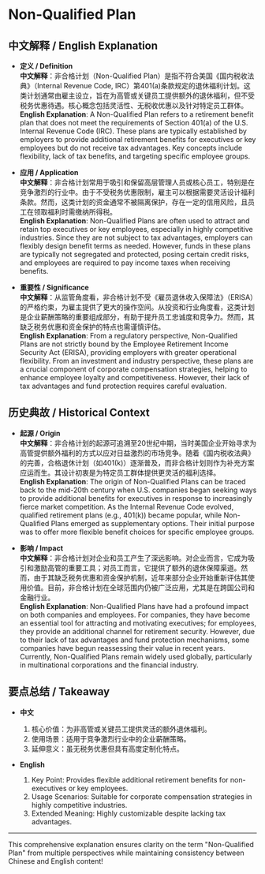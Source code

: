 # Non-Qualified Plan

## 中文解释 / English Explanation

* **定义 / Definition**  
  **中文解释**：非合格计划（Non-Qualified Plan）是指不符合美国《国内税收法典》（Internal Revenue Code, IRC）第401(a)条款规定的退休福利计划。这类计划通常由雇主设立，旨在为高管或关键员工提供额外的退休福利，但不受税务优惠待遇。核心概念包括灵活性、无税收优惠以及针对特定员工群体。  
  **English Explanation**: A Non-Qualified Plan refers to a retirement benefit plan that does not meet the requirements of Section 401(a) of the U.S. Internal Revenue Code (IRC). These plans are typically established by employers to provide additional retirement benefits for executives or key employees but do not receive tax advantages. Key concepts include flexibility, lack of tax benefits, and targeting specific employee groups.

* **应用 / Application**  
  **中文解释**：非合格计划常用于吸引和保留高层管理人员或核心员工，特别是在竞争激烈的行业中。由于不受税务优惠限制，雇主可以根据需要灵活设计福利条款。然而，这类计划的资金通常不被隔离保护，存在一定的信用风险，且员工在领取福利时需缴纳所得税。  
  **English Explanation**: Non-Qualified Plans are often used to attract and retain top executives or key employees, especially in highly competitive industries. Since they are not subject to tax advantages, employers can flexibly design benefit terms as needed. However, funds in these plans are typically not segregated and protected, posing certain credit risks, and employees are required to pay income taxes when receiving benefits.

* **重要性 / Significance**  
  **中文解释**：从监管角度看，非合格计划不受《雇员退休收入保障法》（ERISA）的严格约束，为雇主提供了更大的操作空间。从投资和行业角度看，这类计划是企业薪酬策略的重要组成部分，有助于提升员工忠诚度和竞争力。然而，其缺乏税务优惠和资金保护的特点也需谨慎评估。  
  **English Explanation**: From a regulatory perspective, Non-Qualified Plans are not strictly bound by the Employee Retirement Income Security Act (ERISA), providing employers with greater operational flexibility. From an investment and industry perspective, these plans are a crucial component of corporate compensation strategies, helping to enhance employee loyalty and competitiveness. However, their lack of tax advantages and fund protection requires careful evaluation.

## 历史典故 / Historical Context

* **起源 / Origin**  
  **中文解释**：非合格计划的起源可追溯至20世纪中期，当时美国企业开始寻求为高管提供额外福利的方式以应对日益激烈的市场竞争。随着《国内税收法典》的完善，合格退休计划（如401(k)）逐渐普及，而非合格计划则作为补充方案应运而生。其设计初衷是为特定员工群体提供更灵活的福利选择。  
  **English Explanation**: The origin of Non-Qualified Plans can be traced back to the mid-20th century when U.S. companies began seeking ways to provide additional benefits for executives in response to increasingly fierce market competition. As the Internal Revenue Code evolved, qualified retirement plans (e.g., 401(k)) became popular, while Non-Qualified Plans emerged as supplementary options. Their initial purpose was to offer more flexible benefit choices for specific employee groups.

* **影响 / Impact**  
  **中文解释**：非合格计划对企业和员工产生了深远影响。对企业而言，它成为吸引和激励高管的重要工具；对员工而言，它提供了额外的退休保障渠道。然而，由于其缺乏税务优惠和资金保护机制，近年来部分企业开始重新评估其使用价值。目前，非合格计划在全球范围内仍被广泛应用，尤其是在跨国公司和金融行业。  
  **English Explanation**: Non-Qualified Plans have had a profound impact on both companies and employees. For companies, they have become an essential tool for attracting and motivating executives; for employees, they provide an additional channel for retirement security. However, due to their lack of tax advantages and fund protection mechanisms, some companies have begun reassessing their value in recent years. Currently, Non-Qualified Plans remain widely used globally, particularly in multinational corporations and the financial industry.

## 要点总结 / Takeaway

* **中文**  
  1. 核心价值：为非高管或关键员工提供灵活的额外退休福利。
  2. 使用场景：适用于竞争激烈行业中的企业薪酬策略。
  3. 延伸意义：虽无税务优惠但具有高度定制化特点。

* **English**  
  1. Key Point: Provides flexible additional retirement benefits for non-executives or key employees.
  2. Usage Scenarios: Suitable for corporate compensation strategies in highly competitive industries.
  3. Extended Meaning: Highly customizable despite lacking tax advantages.

---

This comprehensive explanation ensures clarity on the term "Non-Qualified Plan" from multiple perspectives while maintaining consistency between Chinese and English content!